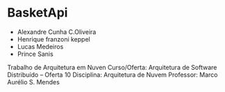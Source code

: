 # BasketApi

* Alexandre Cunha C.Oliveira
* Henrique franzoni keppel
* Lucas Medeiros
* Prince Sanis


Trabalho de Arquitetura em Nuven
Curso/Oferta: Arquitetura de Software Distribuído – Oferta 10 Disciplina: Arquitetura de Nuvem
Professor: Marco Aurélio S. Mendes
